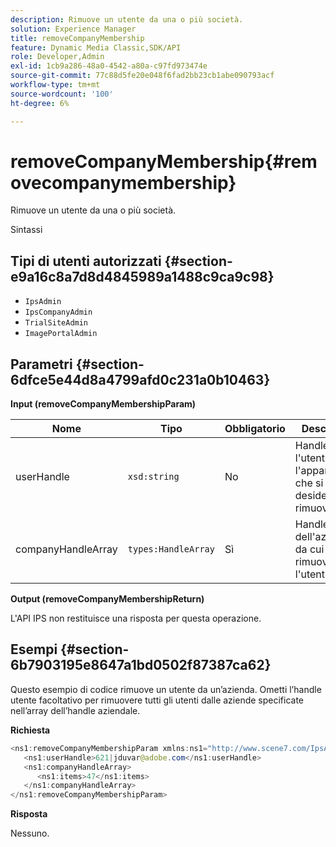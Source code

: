 ```yaml
---
description: Rimuove un utente da una o più società.
solution: Experience Manager
title: removeCompanyMembership
feature: Dynamic Media Classic,SDK/API
role: Developer,Admin
exl-id: 1cb9a286-48a0-4542-a80a-c97fd973474e
source-git-commit: 77c88d5fe20e048f6fad2bb23cb1abe090793acf
workflow-type: tm+mt
source-wordcount: '100'
ht-degree: 6%

---
```


# removeCompanyMembership{#removecompanymembership}

Rimuove un utente da una o più società.

Sintassi

## Tipi di utenti autorizzati {#section-e9a16c8a7d8d4845989a1488c9ca9c98}

* `IpsAdmin`
* `IpsCompanyAdmin`
* `TrialSiteAdmin`
* `ImagePortalAdmin`

## Parametri {#section-6dfce5e44d8a4799afd0c231a0b10463}

**Input (removeCompanyMembershipParam)**

| Nome | Tipo | Obbligatorio | Descrizione |
|---|---|---|---|
| userHandle | `xsd:string` | No | Handle per l&#39;utente con l&#39;appartenenza che si desidera rimuovere. |
| companyHandleArray | `types:HandleArray` | Sì | Handle dell&#39;azienda da cui si sta rimuovendo l&#39;utente. |

**Output (removeCompanyMembershipReturn)**

L&#39;API IPS non restituisce una risposta per questa operazione.

## Esempi {#section-6b7903195e8647a1bd0502f87387ca62}

Questo esempio di codice rimuove un utente da un’azienda. Ometti l’handle utente facoltativo per rimuovere tutti gli utenti dalle aziende specificate nell’array dell’handle aziendale.

**Richiesta**

```java
<ns1:removeCompanyMembershipParam xmlns:ns1="http://www.scene7.com/IpsApi/xsd">
   <ns1:userHandle>621|jduvar@adobe.com</ns1:userHandle>
   <ns1:companyHandleArray>
      <ns1:items>47</ns1:items>
   </ns1:companyHandleArray>
</ns1:removeCompanyMembershipParam>
```

**Risposta**

Nessuno.
